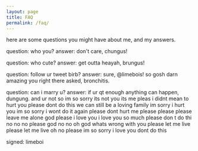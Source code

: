 ```yaml
---
layout: page
title: FAQ
permalink: /faq/
---
```


here are some questions you might have about me, and my answers.

question: who you?
answer: don't care, chungus!

question: who cute?
answer: get outta heayah, brungus!

question: follow ur tweet birb?
answer: sure, @limebois! so gosh darn amazing you right there asked, bronchitis.

question: can i marry u?
answer: if ur qt enough anything can happen, dungung. and ur not so im so sorry its not you its me pleas i didnt mean to hurt you please dont do this we can still be a loving family im sorry i hurt you im so sorry i wont do it again please dont hurt me please please please leave me alone god please i love you i love you so much please don t do thi no no no please god no no oh god whats wrong with you please let me live please let me live oh no please im so sorry i love you dont do this 


signed: limeboi